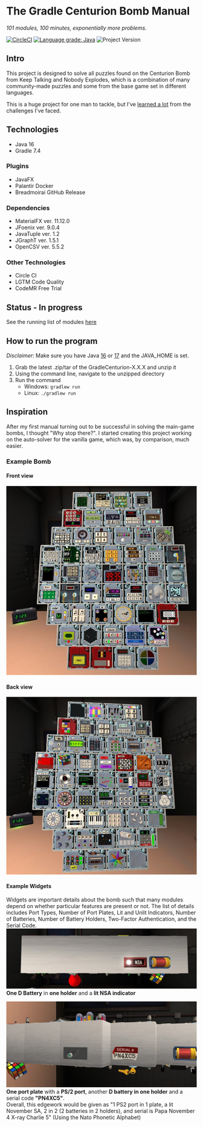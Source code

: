 # The Gradle Centurion Bomb Manual
*101 modules, 100 minutes, exponentially more problems.*

[![CircleCI](https://circleci.com/gh/Ultraviolet-Ninja/GradleCenturion/tree/main.svg?style=shield)](https://circleci.com/gh/Ultraviolet-Ninja/GradleCenturion/tree/main)
[![Language grade: Java](https://img.shields.io/lgtm/grade/java/g/Ultraviolet-Ninja/GradleCenturion.svg?logo=lgtm&logoWidth=18)](https://lgtm.com/projects/g/Ultraviolet-Ninja/GradleCenturion/context:java)
![Project Version](https://img.shields.io/badge/version-0.22.0-blueviolet)

## Intro
This project is designed to solve all puzzles found on the Centurion Bomb from Keep Talking and Nobody Explodes, which is a combination of many community-made puzzles and some from the base game set in different languages.<br>

This is a huge project for one man to tackle, but I've [learned a lot](Learned.md) from the challenges I've faced.

## Technologies
- Java 16
- Gradle 7.4
### Plugins
- JavaFX
- Palantir Docker
- Breadmoirai GitHub Release
### Dependencies
- MaterialFX ver. 11.12.0
- JFoenix ver. 9.0.4
- JavaTuple ver. 1.2
- JGraphT ver. 1.5.1
- OpenCSV ver. 5.5.2
### Other Technologies
- Circle CI
- LGTM Code Quality
- CodeMR Free Trial

## Status - In progress
See the running list of modules [here](Progress.md)

## How to run the program
*Disclaimer:* Make sure you have Java [16](https://www.oracle.com/java/technologies/javase/jdk16-archive-downloads.html) or [17](https://www.oracle.com/java/technologies/javase/jdk17-archive-downloads.html)
and the JAVA_HOME is set.
1. Grab the latest .zip/tar of the GradleCenturion-X.X.X and unzip it
2. Using the command line, navigate to the unzipped directory
3. Run the command
   - Windows: `gradlew run`
   - Linux: `./gradlew run`

## Inspiration
After my first manual turning out to be successful in solving the main-game bombs, I thought "Why stop there?".
I started creating this project working on the auto-solver for the vanilla game, which was, by comparison, much easier. 

### Example Bomb
#### Front view
![Front](markdown/Front.jpg)

#### Back view
![Back](markdown/Back.jpg)

#### Example Widgets
Widgets are important details about the bomb such that many modules depend on whether particular features are present or
not. The list of details includes Port Types, Number of Port Plates, Lit and Unlit Indicators, Number of Batteries,
Number of Battery Holders, Two-Factor Authentication, and the Serial Code.
![WidgetOne](markdown/Widget1.jpg)
**One D Battery** in **one holder** and a **lit NSA indicator**

![WidgetTwo](markdown/Widget2.jpg)
**One port plate** with a **PS/2 port**, another **D battery in one holder** and a serial code **"PN4XC5"**.<br>
Overall, this edgework would be given as "1 PS2 port in 1 plate, a lit November SA, 2 in 2 (2 batteries in 2 holders), and serial is Papa November 4 X-ray Charlie 5" (Using the Nato Phonetic Alphabet)
